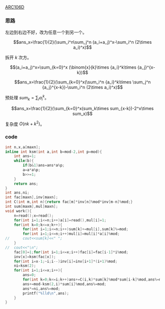 [ARC106D](https://www.luogu.com.cn/problem/AT_arc106_d)


### 思路

左边到右边不好，改为任意一个到另一个。

$$ans_x=\frac{1}{2}(\sum_i^n\sum_j^n (a_i+a_j)^x-\sum_i^n (2\times a_i)^x)$$

拆开 $k$ 次方。

$$(a_i+a_j)^x=\sum_{k=0}^x (\binom{x}{k}\times {a_i}^k\times {a_j}^{x-k})$$

$$ans_x=\frac{1}{2}(\sum_{k=0}^x(\sum_i^n {a_i}^k\times \sum_j^n {a_j}^{x-k})-\sum_i^n (2\times a_i)^x)$$

预处理 $sum_k=\sum_i {a_i}^k$。

$$ans_x=\frac{1}{2}(\sum_{k=0}^x(sum_k\times sum_{x-k})-2^x\times sum_x)$$

复杂度 $O(nk+k^2)$。 

### code

```cpp
int n,x,a[maxn];
inline int ksm(int a,int b=mod-2,int p=mod){
	int ans=1;
	while(b){
		if(b&1)ans=ans*a%p;
		a=a*a%p;
		b>>=1;
	}
	return ans;
}
int ans,ni;
int fac[maxn],inv[maxn];
int C(int m,int n){return fac[m]*inv[n]%mod*inv[m-n]%mod;}
int sum[maxm],mul[maxn];
void work(){
	n=read();x=read();
	for(int i=1;i<=n;i++)a[i]=read(),mul[i]=1;
	for(int k=0;k<=x;k++){
		for(int i=1;i<=n;i++)sum[k]+=mul[i],sum[k]%=mod;
		for(int i=1;i<=n;i++)mul[i]=mul[i]*a[i]%mod;
//		cout<<sum[k]<<" ";
	}
//	cout<<"\n";
	fac[0]=1;for(int i=1;i<=x;i++)fac[i]=fac[i-1]*i%mod;
	inv[x]=ksm(fac[x]);
	for(int i=x-1;~i;i--)inv[i]=inv[i+1]*(i+1)%mod;
	ni=ksm(2);
	for(int i=1;i<=x;i++){
		ans=0;
		for(int k=0;k<=i;k++)ans+=C(i,k)*sum[k]%mod*sum[i-k]%mod,ans%=mod;
		ans+=mod-ksm(2,i)*sum[i]%mod,ans%=mod;
		ans*=ni,ans%=mod;
		printf("%lld\n",ans);
	}
}
```